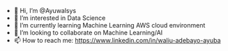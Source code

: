 - 👋 Hi, I’m @Ayuwalsys
- 👀 I’m interested in Data Science 
- 🌱 I’m currently learning Machine Learning AWS cloud environment 
- 💞️ I’m looking to collaborate on Machine Learning/AI
- 📫 How to reach me: https://www.linkedin.com/in/waliu-adebayo-ayuba
                       

<!---
Ayuwalsys/Ayuwalsys is a ✨ special ✨ repository because its `README.md` (this file) appears on your GitHub profile.
You can click the Preview link to take a look at your changes.
--->
